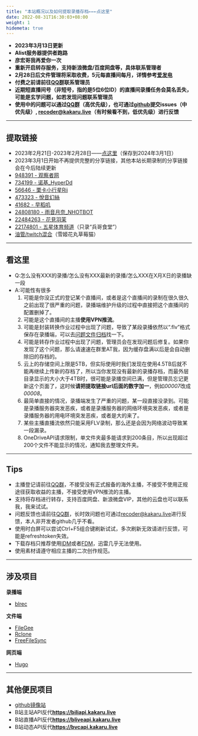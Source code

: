 ```yaml
---
title: "本站概况以及如何提取录播存档←←←点这里"
date: 2022-08-31T16:30:03+08:00
weight: 1
hidemeta: true
---
```


 - **2023年3月13日更新**
 - **Alist服务器提供者跑路**
 - **彦宏哥我再爱你一次**
 - **重新开启转存服务，支持新浪微盘/百度网盘等，具体联系管理者**
 - **2月28日后文件管理将采取收费，5元每直播间每月，详情参考[爱发电][43]**
 - **付费之前请前往[QQ群][25]联系管理员**
 - **近期短直播间号（非短号，指的是5位6位ID）的直播间录播任务会莫名丢失，可能是玄学问题，如若发现问题联系管理员**
 - **使用中的问题可以通过[QQ群][25]（高优先级），也可通过[github][40]提交issues（中优先级）, [recoder@kakaru.live][24]（有时候看不到，低优先级）进行反馈**

----

## 提取链接 ##

 - 2023年2月21日-2023年2月28日——[点这里][44]（保存到2024年3月1日）
 - 2023年3月1日开始不再提供完整的分享链接，其他本站长期录制的分享链接会在今后陆续更新
 - [948391 - 观察者网][1]
 - [734199 - 诺基_HyperDd][2]
 - [56646 - 栗卡小行星Rii][3]
 - [473323 - 悅音幻絲][4]
 - [41682 - 早稻叽][5]
 - [24808180 - 雨音月奈_NHOTBOT][6]
 - [22484263 - 花見羽茉][7]
 - [22174801 - 五星体育频道][8]（只录“兵哥食堂”）
 - [油管/twitch混合][9]（雪姬花丸草莓猫）

----

## 看这里 ##

 - Q:怎么没有XXX的录播/怎么没有XXX最新的录播/怎么XXX在X月X日的录播缺一段
 - A:可能性有很多
   1. 可能是你没正式的登记某个直播间，或者是这个直播间的录制在很久很久之前出现了很严重的问题，录播端维护升级的过程中直接把这个直播间的配置删掉了。
   2. 可能是这个直播间的主播**使用VPN推流**。
   3. 可能是封装转换作业过程中出现了问题，导致了某段录播依然以“.flv”格式保存在录播端，可以去[问题文件归档][10]找一下。
   4. 可能是转存作业过程中出现了问题，管理员会在发现问题后修复。如果你发现了这个问题，那么请速速在群里AT我，因为缓存盘满以后是会自动删除旧的存档的。
   5. 云上的存储空间上限是5TB，但实际使用时我们发现在使用4.5TB后就不能再继续上传新的存档了，所以当你发现没有最新的录播存档，而最外层目录显示的大小大于4TB时，很可能是录播空间已满，但是管理员忘记更新这个页面了，这时候**请把提取链接url后面的数字加一**，例如*00007*改成*00008*。
   6. 最简单直接的情况，录播端发生了严重的问题，某一段直接没录到。可能是录播服务器突发恶疾，或者是录播服务器的网络环境突发恶疾，或者是录播服务器的用电环境突发恶疾，或者是大的来了。
   7. 某些主播直播流依然只能采用FLV录制，那么还是会因为网络波动导致某一段漏录。
   8. OneDriveAPI请求限制，单文件夹最多能请求到200条目，所以出现超过200个文件不能显示的情况，通知我去整理文件夹。

----

## Tips ##

 - 主播登记请前往[QQ群][25]，不接受没有正式报备的海外主播，不接受不使用正规途径获取收益的主播，不接受使用VPN推流的主播。
 - 支持将存档进行转存，支持百度网盘、新浪微盘VIP，其他的云盘也可以联系我，我来试试。
 - 问题反馈也请前往[QQ群][25]，长时效问题也可通过[recoder@kakaru.live][24]进行反馈，本人非开发者github几乎不看。
 - 使用时白屏可以尝试Ctrl+F5组合键刷新试试，多次刷新无效请进行反馈，可能是refreshtoken失效。
 - 下载存档只推荐使用[IDM][12]或者[FDM][28]，迅雷几乎无法使用。
 - 使用素材请遵守相应主播的二次创作规范。

----

## 涉及项目 ##

**录播端**

 - [blrec][16]

**文件端**

 - [FileGee][17]
 - [Rclone][41]
 - [FreeFileSync][42]

**网页端**

 - [Hugo][23]

----

## 其他便民项目 ##

 - [github镜像站][29]
 - B站主站API反代**https://biliapi.kakaru.live**
 - B站直播API反代**https://bliveapi.kakaru.live**
 - B站动态API反代**https://bvcapi.kakaru.live**

  [1]: https://pan.baidu.com/s/1kDIl11Lz8Dh4Lu2Zt_kONQ?pwd=AAAA
  [2]: https://pan.baidu.com/s/1P-dI5DT_dFwXl-7KxtpBag?pwd=AAAA
  [3]: https://pan.baidu.com/s/1qV4qbuCerPqpaeLNFaHeFQ?pwd=AAAA
  [4]: https://pan.baidu.com/s/1ClMfn-fkf4dtYg1Gl14bgQ?pwd=AAAA
  [5]: https://pan.baidu.com/s/1dQX_InCaXr7reCKEL9XmsA?pwd=AAAA
  [6]: https://pan.baidu.com/s/160px4b5VE_dR_Fb7Pev-JQ?pwd=AAAA
  [7]: https://pan.baidu.com/s/1PxLCy1v0vLpBof1RjYhaRQ?pwd=AAAA
  [8]: https://pan.baidu.com/s/1h6PzJaRzG1CkRaWbRm_s1Q?pwd=AAAA
  [9]: https://pan.baidu.com/s/1c-DHqnmHuvzWfxyMAhzqLQ?pwd=AAAA
  [10]: https://archive.kakaru.live/wtf
  [11]: https://archive.kakaru.live/wtf
  [12]: https://www.internetdownloadmanager.com/
  [13]: https://archive.kakaru.live/00002
  [14]: https://archive.kakaru.live/00001
  [15]: https://worker.dev
  [16]: https://github.com/acgnhiki/blrec
  [17]: http://cn.filegee.com/
  [18]: https://www.onedrive.live.com/
  [19]: https://github.com/vcheckzen/FODI
  [20]: http://typecho.org/
  [21]: https://github.com/fatedier/frp/
  [22]: https://www.cpolar.com/
  [23]: https://gohugo.io/
  [24]: mailto:recoder@kakaru.live
  [25]: https://qm.qq.com/cgi-bin/qm/qr?k=M-qFZlFR8g_IGni-hXsH1wV61lDvp3uR&jump_from=webapi
  [26]: https://arc9.kakaru.live/
  [27]: https://github.com/spencerwooo/onedrive-vercel-index
  [28]: https://www.freedownloadmanager.org/
  [29]: https://github.kakaru.live/
  [30]: bliveapi.kakaru.live
  [31]: biliapi.kakaru.live
  [32]: https://github.com/alist-org/alist
  [33]: https://archive.kakaru.live/00009
  [34]: https://archives.kakaru.live
  [35]: https://archive.kakaru.live/00013
  [36]: https://archive.kakaru.live/00014
  [37]: https://archive.kakaru.live/00010
  [38]: https://archive.kakaru.live/00011
  [39]: https://archive.kakaru.live/00015
  [40]: https://github.com/KakaruHayate/RecoderIndex
  [41]: https://rclone.org/
  [42]: https://freefilesync.org/
  [43]: https://afdian.net/a/Kakaru_kh
  [44]: https://pan.baidu.com/s/1tAYkze5r5JPKMJOBrPfGdw?pwd=AAAA